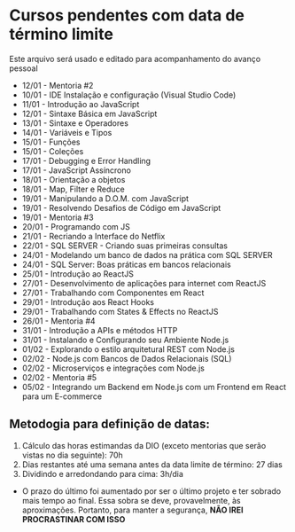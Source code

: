 # Cursos pendentes com data de término limite
Este arquivo será usado e editado para acompanhamento do avanço pessoal
- 12/01 - Mentoria #2
- 10/01 - IDE Instalação e configuração (Visual Studio Code)
- 11/01 - Introdução ao JavaScript
- 12/01 - Sintaxe Básica em JavaScript
- 13/01 - Sintaxe e Operadores
- 14/01 - Variáveis e Tipos
- 15/01 - Funções
- 15/01 - Coleções
- 17/01 - Debugging e Error Handling
- 17/01 - JavaScript Assíncrono
- 18/01 - Orientação a objetos
- 18/01 - Map, Filter e Reduce
- 19/01 - Manipulando a D.O.M. com JavaScript
- 19/01 - Resolvendo Desafios de Código em JavaScript
- 19/01 - Mentoria #3
- 20/01 - Programando com JS
- 21/01 - Recriando a Interface do Netflix
- 22/01 - SQL SERVER - Criando suas primeiras consultas
- 24/01 - Modelando um banco de dados na prática com SQL SERVER
- 24/01 - SQL Server: Boas práticas em bancos relacionais
- 25/01 - Introdução ao ReactJS
- 27/01 - Desenvolvimento de aplicações para internet com ReactJS
- 27/01 - Trabalhando com Componentes em React
- 29/01 - Introdução aos React Hooks
- 29/01 - Trabalhando com States & Effects no ReactJS
- 26/01 - Mentoria #4
- 31/01 - Introdução a APIs e métodos HTTP
- 31/01 - Instalando e Configurando seu Ambiente Node.js
- 01/02 - Explorando o estilo arquitetural REST com Node.js
- 02/02 - Node.js com Bancos de Dados Relacionais (SQL)
- 02/02 - Microserviços e integrações com Node.js
- 02/02 - Mentoria #5
- 05/02 - Integrando um Backend em Node.js com um Frontend em React para um E-commerce

## Metodogia para definição de datas:
1. Cálculo das horas estimandas da DIO (exceto mentorias que serão vistas no dia seguinte): 70h
1. Dias restantes até uma semana antes da data limite de término: 27 dias
1. Dividindo e arredondando para cima: 3h/dia
- O prazo do último foi aumentado por ser o último projeto e ter sobrado mais tempo ao final. Essa sobra se deve, provavelmente, às aproximações. Portanto, para manter a segurança, **NÃO IREI PROCRASTINAR COM ISSO**